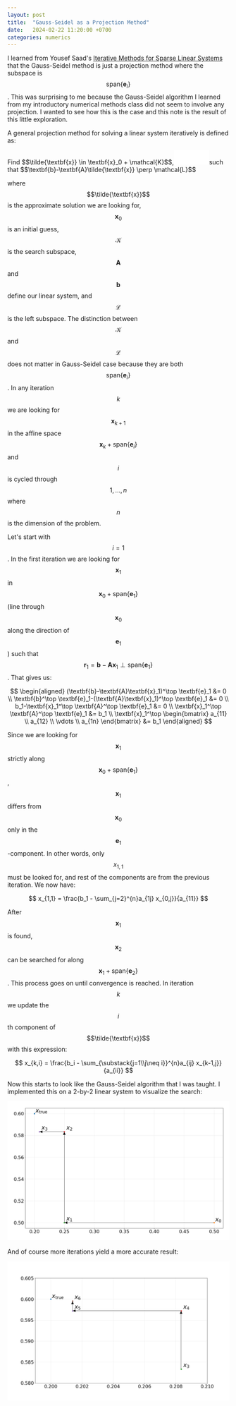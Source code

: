 ```yaml
---
layout: post
title:  "Gauss-Seidel as a Projection Method"
date:   2024-02-22 11:20:00 +0700
categories: numerics
---
```


I learned from Yousef Saad's [Iterative Methods for Sparse Linear Systems](https://www-users.cse.umn.edu/~saad/books.html) that the Gauss-Seidel method is just a projection method where the subspace is $$\mathrm{span}\{\textbf{e}_i\}$$. This was surprising to me because the Gauss-Seidel algorithm I learned from my introductory numerical methods class did not seem to involve any projection. I wanted to see how this is the case and this note is the result of this little exploration.

A general projection method for solving a linear system iteratively is defined as:

<span class="center">
Find $$\tilde{\textbf{x}} \in \textbf{x}_0 + \mathcal{K}$$,<img src="/images/indent.svg"/>such that $$\textbf{b}-\textbf{A}\tilde{\textbf{x}} \perp \mathcal{L}$$
</span>

where $$\tilde{\textbf{x}}$$ is the approximate solution we are looking for, $$\textbf{x}_0$$ is an initial guess, $$\mathcal{K}$$ is the search subspace, $$\textbf{A}$$ and $$\textbf{b}$$ define our linear system, and $$\mathcal{L}$$ is the left subspace. The distinction between $$\mathcal{K}$$ and $$\mathcal{L}$$ does not matter in Gauss-Seidel case because they are both $$\mathrm{span}\{\textbf{e}_i\}$$. In any iteration $$k$$ we are looking for $$\textbf{x}_{k+1}$$ in the affine space $$\textbf{x}_k + \mathrm{span}\{\textbf{e}_i\}$$ and $$i$$ is cycled through $$1,\dots,n$$ where $$n$$ is the dimension of the problem.

Let's start with $$i = 1$$. In the first iteration we are looking for $$\textbf{x}_1$$ in $$\textbf{x}_0 + \mathrm{span}\{\textbf{e}_1\}$$ (line through $$\textbf{x}_0$$ along the direction of $$\textbf{e}_1$$) such that $$\textbf{r}_1 = \textbf{b}-\textbf{A}\textbf{x}_1 \perp \mathrm{span}\{\textbf{e}_1\}$$. That gives us:

$$
\begin{aligned}
(\textbf{b}-\textbf{A}\textbf{x}_1)^\top \textbf{e}_1 &= 0 \\
\textbf{b}^\top \textbf{e}_1-(\textbf{A}\textbf{x}_1)^\top \textbf{e}_1 &= 0 \\
b_1-\textbf{x}_1^\top \textbf{A}^\top \textbf{e}_1 &= 0 \\
\textbf{x}_1^\top \textbf{A}^\top \textbf{e}_1 &= b_1 \\
\textbf{x}_1^\top
\begin{bmatrix}
a_{11} \\
a_{12} \\
\vdots \\
a_{1n}
\end{bmatrix} &= b_1
\end{aligned}
$$

Since we are looking for $$\textbf{x}_1$$ strictly along $$\textbf{x}_0 + \mathrm{span}\{\textbf{e}_1\}$$, $$\textbf{x}_1$$ differs from $$\textbf{x}_0$$ only in the $$\textbf{e}_1$$-component. In other words, only $$x_{1,1}$$ must be looked for, and rest of the components are from the previous iteration. We now have:

$$
x_{1,1} = \frac{b_1 - \sum_{j=2}^{n}a_{1j} x_{0,j}}{a_{11}}
$$

After $$\textbf{x}_1$$ is found, $$\textbf{x}_2$$ can be searched for along $$\textbf{x}_1 + \mathrm{span}\{\textbf{e}_2\}$$. This process goes on until convergence is reached. In iteration $$k$$ we update the $$i$$th component of $$\tilde{\textbf{x}}$$ with this expression:

$$
x_{k,i} = \frac{b_i - \sum_{\substack{j=1\\j\neq i}}^{n}a_{ij} x_{k-1,j}}{a_{ii}}
$$

Now this starts to look like the Gauss-Seidel algorithm that I was taught. I implemented this on a 2-by-2 linear system to visualize the search:

![Gauss-Seidel Projection Search](/images/gauss-seidel-projection/gs-1.png)

And of course more iterations yield a more accurate result:

![Gauss-Seidel Projection Search](/images/gauss-seidel-projection/gs-2.png)